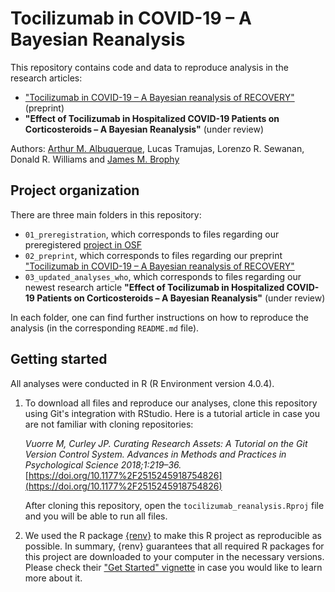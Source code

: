 # Tocilizumab in COVID-19 – A Bayesian Reanalysis

This repository contains code and data to reproduce analysis in the research articles:

- ["Tocilizumab in COVID-19 – A Bayesian reanalysis of RECOVERY"](https://www.medrxiv.org/content/10.1101/2021.06.15.21258966v1) (preprint)
- **"Effect of Tocilizumab in Hospitalized COVID-19 Patients on Corticosteroids – A Bayesian Reanalysis"** (under review)

Authors: [Arthur M. Albuquerque](https://twitter.com/arthur_alb1), Lucas Tramujas, Lorenzo R. Sewanan, Donald R. Williams and [James M. Brophy](https://twitter.com/brophyj)

## Project organization

There are three main folders in this repository:

- `01_preregistration`, which corresponds to files regarding our preregistered [project in OSF](https://osf.io/qhvcp/)
- `02_preprint`, which corresponds to files regarding our preprint ["Tocilizumab in COVID-19 – A Bayesian reanalysis of RECOVERY"](https://www.medrxiv.org/content/10.1101/2021.06.15.21258966v1)
- `03_updated_analyses_who`, which corresponds to files regarding our newest research article **"Effect of Tocilizumab in Hospitalized COVID-19 Patients on Corticosteroids – A Bayesian Reanalysis"** (under review)

In each folder, one can find further instructions on how to reproduce the analysis (in the corresponding `README.md` file). 

## Getting started

All analyses were conducted in R (R Environment version 4.0.4). 

1.  To download all files and reproduce our analyses, clone this repository using Git's integration with RStudio. Here is a tutorial article in case you are not familiar with cloning repositories:

    *Vuorre M, Curley JP. Curating Research Assets: A Tutorial on the Git Version Control System. Advances in Methods and Practices in Psychological Science 2018;1:219–36.* [https://doi.org/10.1177%2F2515245918754826](https://doi.org/10.1177%2F2515245918754826)

       After cloning this repository, open the `tocilizumab_reanalysis.Rproj` file and you will be able to run all files.
2. We used the R package [{renv}](https://rstudio.github.io/renv/) to make this R project as reproducible as possible. In summary, {renv} guarantees that all required R packages for this project are downloaded to your computer in the necessary versions. Please check their ["Get Started" vignette](https://rstudio.github.io/renv/articles/renv.html) in case you would like to learn more about it.
